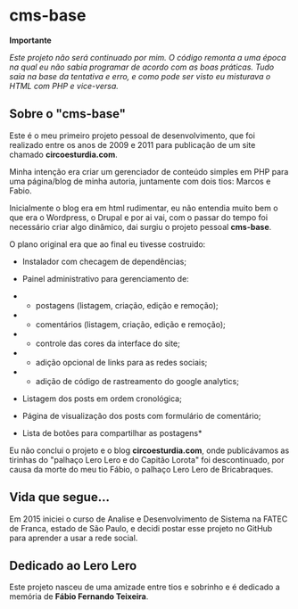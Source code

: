 # cms-base

**Importante**

_Este projeto não será continuado por mim. O código remonta a uma época na qual eu não sabia programar de acordo com as boas práticas. Tudo saia na base da tentativa e erro, e como pode ser visto eu misturava o HTML com PHP e vice-versa._

## Sobre o "cms-base"

Este é o meu primeiro projeto pessoal de desenvolvimento, que foi realizado entre os anos de 2009 e 2011 para publicação de um site chamado **circoesturdia.com**.

Minha intenção era criar um gerenciador de conteúdo simples em PHP para uma página/blog de minha autoria, juntamente com dois tios: Marcos e Fabio.

Inicialmente o blog era em html rudimentar, eu não entendia muito bem o que era o Wordpress, o Drupal e por ai vai, com o passar do tempo foi necessário criar algo dinâmico, dai surgiu o projeto pessoal **cms-base**.

O plano original era que ao final eu tivesse costruido:

* Instalador com checagem de dependências;

* Painel administrativo para gerenciamento de:

* * postagens (listagem, criação, edição e remoção);

* * comentários (listagem, criação, edição e remoção);

* * controle das cores da interface do site;

* * adição opcional de links para as redes sociais;

* * adição de código de rastreamento do google analytics;

* Listagem dos posts em ordem cronológica;

* Página de visualização dos posts com formulário de comentário;

* Lista de botões para compartilhar as postagens*

Eu não conclui o projeto e o blog **circoesturdia.com**, onde publicávamos as tirinhas do "palhaço Lero Lero e do Capitão Lorota" foi descontinuado, por causa da morte do meu tio Fábio, o palhaço Lero Lero de Bricabraques.

## Vida que segue...

Em 2015 iniciei o curso de Analise e Desenvolvimento de Sistema na FATEC de Franca, estado de São Paulo, e decidi postar esse projeto no GitHub para aprender a usar a rede social.


## Dedicado ao Lero Lero

Este projeto nasceu de uma amizade entre tios e sobrinho e é dedicado a memória de **Fábio Fernando Teixeira**.
